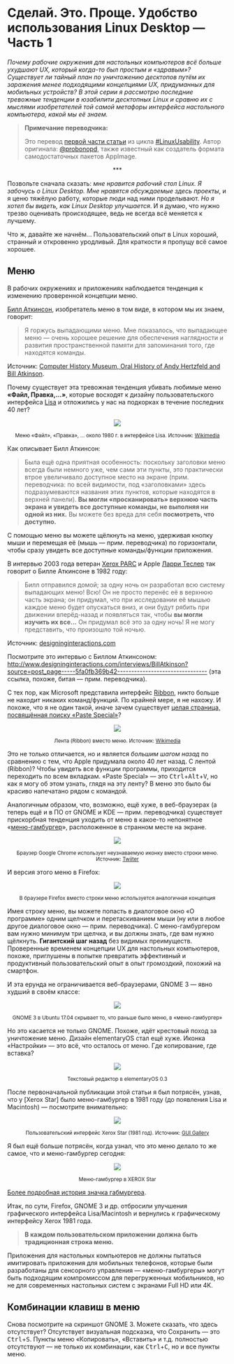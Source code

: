 # Сделай. Это. Проще. Удобство использования Linux Desktop — Часть 1

*Почему рабочие окружения для настольных компьютеров всё больше ухудшают UX, который когда-то был простым и «здравым»? Существует ли тайный план по уничтожению десктопов путём их заражения менее подходящими концепциями UX, придуманных для мобильных устройств? В этой серии я рассмотрю последние тревожные тенденции в юзабилити десктопных Linux и сравню их с мыслями изобретателей той самой метафоры интерфейса настольного компьютера, какой мы её знаем.*

> **Примечание переводчика:**
>
> Это перевод [первой части статьи](https://medium.com/@probonopd/make-it-simple-linux-desktop-usability-part-1-5fa0fb369b42) из цикла [#LinuxUsability](../). Автор оригинала: [@probonopd](https://medium.com/@probonopd/), также известный как создатель формата самодостаточных пакетов AppImage.

<div align="center">***</div>

Позвольте сначала сказать: *мне нравится рабочий стол Linux. Я забочусь о Linux Desktop. Мне нравятся обсуждаемые здесь проекты*, и я ценю тяжёлую работу, которые люди над ними проделывают. *Но я хотел бы видеть, как Linux Desktop улучшается*. И я думаю, что нужно трезво оценивать происходящее, ведь не всегда всё меняется к лучшему.

Что ж, давайте же начнём... Пользовательский опыт в Linux хороший, странный и откровенно уродливый. Для краткости я пропущу всё самое хорошее.

## Меню

В рабочих окружениях и приложениях наблюдается тенденция к изменению проверенной концепции меню.

[Билл Аткинсон](https://en.wikipedia.org/wiki/Bill_Atkinson), изобретатель меню в том виде, в котором мы их знаем, говорит:

> Я горжусь выпадающими меню. Мне показалось, что выпадающее меню — очень хорошее решение для обеспечения наглядности и развития пространственной памяти для запоминания того, где находятся команды.

Источник: [Computer History Museum, Oral History of Andy Hertzfeld and Bill Atkinson](http://archive.computerhistory.org/resources/access/text/2013/05/102658007-05-01-acc.pdf).

Почему существует эта тревожная тенденция убивать любимые меню **«Файл, Правка,...»**, которые восходят к дизайну пользовательского интерфейса [Lisa](https://en.wikipedia.org/wiki/Apple_Lisa) и отложились у нас на подкорках в течение последних 40 лет?

<div align="center">
<img src="pic/lisa_menus.webp">
<p><small>Меню «Файл», «Правка», ... около 1980 г. в интерфейсе Lisa. Источник: <a href="https://en.wikipedia.org/wiki/File:Apple_Lisa_Office_System_3.1.png">Wikimedia</a></small></p>
</div>

Как описывает Билл Аткинсон:

> Была ещё одна приятная особенность: поскольку заголовки меню всегда были немного уже, чем сами эти пункты, это практически втрое увеличивало доступное место на экране (прим. переводчика: по всей видимости, под «заголовками» здесь подразумеваются названия этих пунктов, которые находятся в верхней панели). **Вы могли «просканировать» верхнюю часть экрана и увидеть все доступные команды, не выполняя ни одной из них.** Вы можете без вреда для себя **посмотреть, что доступно.**

С помощью меню вы можете щёлкнуть на меню, удерживая кнопку мыши и перемещая её (мышь — прим. переводчика) по горизонтали, чтобы сразу увидеть все доступные команды/функции приложения.

В интервью 2003 года ветеран [Xerox PARC](https://en.wikipedia.org/wiki/PARC_(company)) и Apple [Ларри Теслер](https://en.wikipedia.org/wiki/Larry_Tesler) так говорит о Билле Аткинсоне в 1982 году:

> Билл отправился домой; за одну ночь он разработал всю систему выпадающих меню! Всю! Он не просто перенёс её в верхнюю часть экрана; он придумал, что при исследовании её мышью каждое меню будет опускаться вниз, и они будут рябить при движении вперёд-назад и появляться так, чтобы **вы могли изучить их все...** Он придумал всё это за одну ночь! Я не могу представить, что произошло той ночью.

Источник: [designinginteractions.com](http://www.designinginteractions.com/downloads/DesigningInteractions_2.pdf)

Посмотрите это интервью с Биллом Аткинсоном: <http://www.designinginteractions.com/interviews/BillAtkinson?source=post_page-----5fa0fb369b42--------------------------------> (эта ссылка, похоже, битая — прим. переводчика).

С тех пор, как Microsoft представила интерфейс [Ribbon](https://en.wikipedia.org/wiki/Ribbon_(computing)), никто больше не находит никаких команд/функций. По крайней мере, я не нахожу. И похоже, что я не один такой, иначе зачем существует [целая страница, посвящённая поиску «Paste Special»](https://support.microsoft.com/en-us/office/paste-special-e03db6c7-8295-4529-957d-16ac8a778719)?

<div align="center">
<img src="pic/ribbon.webp">
<p><small>Лента (Ribbon) вместо меню. Источник: <a href="https://commons.wikimedia.org/wiki/File:Example_of_a_ribbon_(user_interface_element).png">Wikimedia</a></small></p>
</div>

Это не только отличается, но и является *большим шагом назад* по сравнению с тем, что Apple придумала около 40 лет назад. С лентой (Ribbon)? Чтобы увидеть все функции программы, приходится переходить по всем вкладкам. «Paste Special» — это <kbd>Ctrl</kbd>+<kbd>Alt</kbd>+<kbd>V</kbd>, но как я могу об этом узнать, глядя на эту ленту? В меню это было бы красиво напечатано рядом с командой.

Аналогичным образом, что, возможно, ещё хуже, в веб-браузерах (а теперь ещё и в ПО от GNOME и KDE — прим. переводчика) существует прискорбная тенденция уходить от меню в какое-то непонятное «[меню-гамбургер](https://en.wikipedia.org/wiki/Hamburger_button)», расположенное в странном месте на экране.

<div align="center">
<img src="pic/hamburger.webp">
<p><small>Браузер Google Chrome использует неузнаваемую иконку вместо строки меню. Источник: <a href="https://twitter.com/pdfkungfoo/status/938243776946024448">Twiiter</a></small></p>
</div>

И версия этого меню в Firefox:

<div align="center">
<img src="pic/firefox-hamburger.webp">
<p><small>В браузере Firefox вместо строки меню используется аналогичная концепция</small></p>
</div>

Имея строку меню, вы можете попасть в диалоговое окно «О программе» одним щелчком и перетаскиванием мыши (ну или в любое другое диалоговое окно — прим. переводчика). С меню-гамбургером вам нужно минимум три щелчка, и вы должны знать, где вам нужно щёлкнуть. **Гигантский шаг назад** без видимых преимуществ. Проверенные временем концепции UX для настольных компьютеров, похоже, приглушены в попытке превратить эффективный и продуктивный пользовательский опыт в опыт громоздкий, похожий на смартфон.

И эта ерунда не ограничивается веб-браузерами, GNOME 3 — явно худший в своём классе:

<div align="center">
<img src="pic/gnome-hamburger.webp">
<p><small>GNOME 3 в Ubuntu 17.04 скрывает то, что раньше было меню, в «меню-гамбургер»</small></p>
</div>

Но это касается не только GNOME. Похоже, идёт крестовый поход за уничтожение меню. Дизайн elementaryOS стал ещё хуже. Иконка «Настройки» — это всё, что осталось от меню. Где копирование, где вставка?

<div align="center">
<img src="pic/elementary-hamburger.webp">
<p><small>Текстовый редактор в elementaryOS 0.3</small></p>
</div>

После первоначальной публикации этой статьи я был потрясён, узнав, что у [Xerox Star] было меню-гамбургер в 1981 году (до появления Lisa и Macintosh) — посмотрите внимательно:

<div align="center">
<img src="pic/xerox-gamburger.gif">
<p><small>Пользовательский интерфейс Xerox Star (1981 год). Источник: <a href="http://toastytech.com/guis/gv.html">GUI Gallery</a></small></p>
</div>

Я был ещё больше потрясён, когда узнал, что это меню делало то же самое, что и меню-гамбургер сегодня:

<div align="center">
<img src="pic/xerox-gamburger1.gif">
<p><small>Меню-гамбургер в XEROX Star</small></p>
</div>

[Более подробная история значка габмургера](https://gizmodo.com/who-designed-the-iconic-hamburger-icon-1555438787).

Итак, по сути, Firefox, GNOME 3 и др. отбросили улучшения графического интерфейса Lisa/Macintosh и вернулись к графическому интерфейсу Xerox 1981 года.

> **В каждом пользовательском приложении должна быть традиционная строка меню.**

Приложения для настольных компьютеров не должны пытаться имитировать приложения для мобильных телефонов, которые были разработаны для сенсорного управления — «меню-гамбургеры» могут быть подходящим компромиссом для перегруженных мобильников, но не для современных настольных систем с экранами Full HD или 4K.

## Комбинации клавиш в меню

Снова посмотрите на скриншот GNOME 3. Можете сказать, что здесь отсутствует? Отсутствует визуальная подсказка, что Сохранить — это <kbd>Ctrl</kbd>+<kbd>S</kbd>. Пункты меню «Копировать», «Вставить» и т.д. полностью отсутствуют — не только их комбинации, как <kbd>Ctrl</kbd>+<kbd>C</kbd>, но и все пункты меню.
